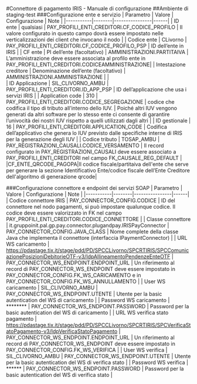 #Connettore di pagamento IRIS - Manuale di configurazione
##Ambiente di staging-test
###Configurazione ente e servizio
| Parametro | Valore | Configurazione |	Note |
|-----------|--------|----------------|------|
| ID ente | qualsiasi | PAY_PROFILI_ENTI_CREDITORI.CF_CODICE_PROFILO | Il valore configurato in questo campo dovrà essere impostato nelle verticalizzazioni dei client che invocano il nodo |
| Codice ente | CLivorno | PAY_PROFILI_ENTI_CREDITORI.CF_CODICE_PROFILO_PSP | ID dell’ente in IRIS |
| CF ente | PI dell’ente (facoltativo) | AMMINISTRAZIONI.PARTITAIVA | L’amministrazione deve essere associata al profilo ente in PAY_PROFILI_ENTI_CREDITORI.CODICEAMMINISTRAZIONE|
| Intestazione creditore | Denominazione dell’ente (facoltativo) | AMMINISTRAZIONI.AMMINISTRAZIONE | | 	
| ID Applicazione | SIL_CLIVORNO_AMBU | PAY_PROFILI_ENTI_CREDITORI.ID_APP_PSP | ID dell’applicazione che usa i servizi IRIS |
| Application code | 310 | PAY_PROFILI_ENTI_CREDITORI.CODICE_SEGREGAZIONE | codice che codifica il tipo di tributo all’interno dello IUV. | Poiché altri IUV vengono generati da altri software per lo stesso ente ci consente di garantire l’univocità dei nostri IUV rispetto a quelli utilizzati dagli altri |
| ID gestionale | 16 | PAY_PROFILI_ENTI_CREDITORI.APPLICATION_CODE | Codifica dell’applicativo che genera lo IUV previsto dalle specifiche interne di IRIS per la generazione degli IUV |
| Codice tributo | TOSAP_AMBU |	PAY_REGISTRAZIONI_CAUSALI.CODICE_VERSAMENTO | Il record configurato in PAY_REGISTRAZIONI_CAUSALI deve essere associato a PAY_PROFILI_ENTI_CREDITORI nel campo FK_CAUSALE_REG_DEFAULT |
|CF_ENTE_QRCODE_PAGOPA|Il codice fiscale/partitaiva dell'ente che serve per generare la sezione Identificativo Ente/codice fiscale dell’Ente Creditore dell'algoritmo di generazione qrcode|
 
###Configurazione connettore e endpoint dei servizi SOAP
| Parametro | Valore | Configurazione | Note |
|-----------|--------|----------------|------|
| Codice connettore IRIS | PAY_CONNECTOR_CONFIG.CODICE | ID del connettore nel nodo pagamenti, si può impostare qualunque codice. Il codice deve essere valorizzato in FK nel campo PAY_PROFILI_ENTI_CREDITORI.CODICE_CONNETTORE |
| Classe connettore | it.gruppoinit.pal.gp.pay.connector.plugandpay.IRISPayConnector | PAY_CONNECTOR_CONFIG.JAVA_CLASS | Nome complete della classe Java che implementa il connettore (interfaccia IPaymentConnector) |
| URL WS caricamento | https://pdastage.tix.it/stage/pdd/PD/SPCCLivorno/SPCRTIRIS/SPCComunicazionePosizioniDebitorieOTF-v3/IdpAllineamentoPendenzeEnteOTF |	PAY_CONNECTOR_WS_ENDPOINT.ENDPOINT_URL | Un riferimento al record di PAY_CONNECTOR_WS_ENDPOINT deve essere impostato in PAY_CONNECTOR_CONFIG.FK_WS_CARICAMENTO e in PAY_CONNECTOR_CONFIG.FK_WS_ANNULLAMENTO |
| User WS caricamento |	SIL_CLIVORNO_AMBU | PAY_CONNECTOR_WS_ENDPOINT.UTENTE | Utente per la basic autentication del WS di caricamento |
| Password WS caricamento |	******** | PAY_CONNECTOR_WS_ENDPOINT.PASSWORD |	Password per la basic autentication del WS di caricamento |
| URL WS verifica stato pagamento | https://pdastage.tix.it/stage/pdd/PD/SPCCLivorno/SPCRTIRIS/SPCVerificaStatoPagamento-v3/IdpVerificaStatoPagamento | PAY_CONNECTOR_WS_ENDPOINT.ENDPOINT_URL | Un riferimento al record di PAY_CONNECTOR_WS_ENDPOINT deve essere impostato in PAY_CONNECTOR_CONFIG.FK_WS_VERIFICA |
| User WS verifica | SIL_CLIVORNO_AMBU | PAY_CONNECTOR_WS_ENDPOINT.UTENTE | Utente per la basic autentication del WS di verifica stato |
| Password WS verifica | ****** | PAY_CONNECTOR_WS_ENDPOINT.PASSWORD | Password per la basic autentication del WS di verifica stato |
